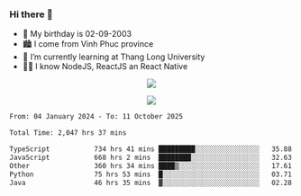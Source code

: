### Hi there 👋
- 🎂 My birthday is 02-09-2003
- 🏙️ I come from Vinh Phuc province
- 🌱 I’m currently learning at Thang Long University
- 🧑‍💻 I know NodeJS, ReactJS an React Native
<p align="center"><img src="https://github-readme-stats.vercel.app/api?username=tmquang0209&show_icons=true&theme=gradient"></p>
<p align="center"><img src="https://github-readme-stats.vercel.app/api/top-langs/?username=tmquang0209&hide=scss,css&langs_count=10"></p>
<!--START_SECTION:waka-->

```txt
From: 04 January 2024 - To: 11 October 2025

Total Time: 2,047 hrs 37 mins

TypeScript           734 hrs 41 mins █████████░░░░░░░░░░░░░░░░   35.88 %
JavaScript           668 hrs 2 mins  ████████░░░░░░░░░░░░░░░░░   32.63 %
Other                360 hrs 34 mins ████▒░░░░░░░░░░░░░░░░░░░░   17.61 %
Python               75 hrs 53 mins  █░░░░░░░░░░░░░░░░░░░░░░░░   03.71 %
Java                 46 hrs 35 mins  ▓░░░░░░░░░░░░░░░░░░░░░░░░   02.28 %
```

<!--END_SECTION:waka-->
